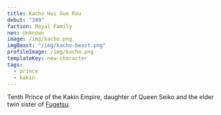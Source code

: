 ```yaml
---
title: Kacho Hui Guo Rou
debut: "349"
faction: Royal Family
nen: Unknown
image: /img/kacho.png
imgBeast: "/img/kacho-beast.png"
profileImage: /img/kacho.png
templateKey: new-character
tags:
  - prince
  - kakin
---
```


Tenth Prince of the Kakin Empire, daughter of Queen Seiko and the elder twin sister of [Fugetsu](/character/fugetsu-hui-guo-rou/).
